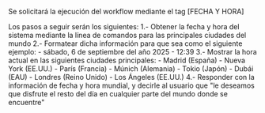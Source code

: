 Se solicitará la ejecución del workflow mediante el tag [FECHA Y HORA]

Los pasos a seguir serán los siguientes:
1.- Obtener la fecha y hora del sistema mediante la línea de comandos para las principales ciudades del mundo
2.- Formatear dicha información para que sea como el siguiente ejemplo:
    - sábado, 6 de septiembre del año 2025 - 12:39
3.- Mostrar la hora actual en las siguientes ciudades principales:
    - Madrid (España)
    - Nueva York (EE.UU.)
    - París (Francia)
    - Múnich (Alemania)
    - Tokio (Japón)
    - Dubái (EAU)
    - Londres (Reino Unido)
    - Los Ángeles (EE.UU.)
4.- Responder con la información de fecha y hora mundial, y decirle al usuario que "le deseamos que disfrute el resto del día en cualquier parte del mundo donde se encuentre"
